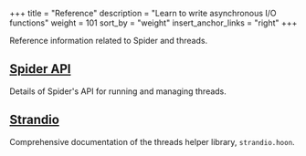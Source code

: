 +++
title = "Reference"
description = "Learn to write asynchronous I/O functions"
weight = 101
sort_by = "weight"
insert_anchor_links = "right"
+++

Reference information related to Spider and threads.

## [Spider API](/userspace/threads/reference/api)

Details of Spider's API for running and managing threads.

## [Strandio](/userspace/threads/reference/strandio)

Comprehensive documentation of the threads helper library, `strandio.hoon`.
